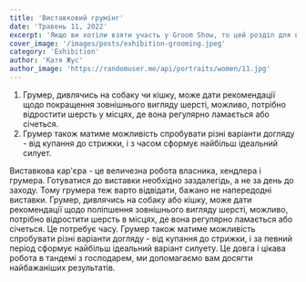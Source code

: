 ```yaml
---
title: 'Виставковий грумінг'
date: 'Травень 11, 2022'
excerpt: 'Якщо ви хотіли взяти участь у Groom Show, то цей розділ для вас'
cover_image: '/images/posts/exhibition-grooming.jpeg'
category: 'Exhibition'
author: 'Катя Жус'
author_image: 'https://randomuser.me/api/portraits/women/11.jpg'
---
```

1. Грумер, дивлячись на собаку чи кішку, може дати рекомендації щодо покращення зовнішнього вигляду шерсті, можливо, потрібно відростити шерсть у місцях, де вона регулярно ламається або січеться.
2. Грумер також матиме можливість спробувати різні варіанти догляду - від купання до стрижки, і з часом сформує найбільш ідеальний силует.

Виставкова кар'єра - це величезна робота власника, хендлера і грумера. Готуватися до виставки необхідно заздалегідь, а не за день до заходу.
Тому грумера теж варто відвідати, бажано не напередодні виставки. Грумер, дивлячись на собаку або кішку, може дати рекомендації щодо поліпшення зовнішнього вигляду шерсті, можливо, потрібно відростити шерсть в місцях, де вона регулярно ламається або січеться. Це потребує часу. Грумер також матиме можливість спробувати різні варіанти догляду - від купання до стрижки, і за певний період сформує найбільш ідеальний варіант силуету. Це довга і цікава робота в тандемі з господарем, ми допомагаємо вам досягти найбажаніших результатів.
